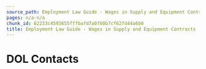 ```yaml
---
source_path: Employment Law Guide - Wages in Supply and Equipment Contracts.md
pages: n/a-n/a
chunk_id: 62233c4593655fffbafd7a0f60b7cf62fd44a6b0
title: Employment Law Guide - Wages in Supply and Equipment Contracts
---
```

# DOL Contacts
